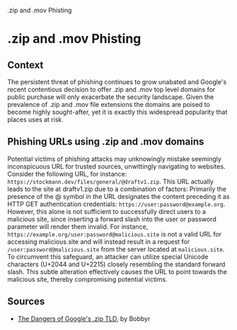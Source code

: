 .zip and .mov Phisting
# .zip and .mov Phisting
## Context

The persistent threat of phishing continues to grow unabated and Google's recent contentious decision to offer .zip and .mov top level domains for public purchase will only exacerbate the security landscape. Given the prevalence of .zip and .mov file extensions the domains are poised to become highly sought-after, yet it is exactly this widespread popularity that places uses at risk.
## Phishing URLs using .zip and .mov domains

Potential victims of phishing attacks may unknowingly mistake seemingly inconspicuous URL for trusted sources, unwittingly navigating to websites. Consider the following URL, for instance: `https://stockmann.dev∕files∕general∕@draftv1.zip`. This URL actually leads to the site at draftv1.zip due to a combination of factors:
Primarily the presence of the @ symbol in the URL designates the content preceding it as HTTP GET authentication credentials: `https://user:password@example.org`. However, this alone is not sufficient to successfully direct users to a malicious site, since inserting a forward slash into the user or password parameter will render them invalid.
For instance, `https://example.org/user:password@malicious.site` is not a valid URL for accessing malicious.site and will instead result in a request for `/user:password@malicious.site` from the server located at `malicious.site`. To circumvent this safeguard, an attacker can utilize special Unicode characters (U+2044 and U+2215) closely resembling the standard forward slash. This subtle alteration effectively causes the URL to point towards the malicious site, thereby compromising potential victims.
## Sources

 - [The Dangers of Google's .zip TLD](https://medium.com/@bobbyrsec/the-dangers-of-googles-zip-tld-5e1e675e59a5), by Bobbyr
 